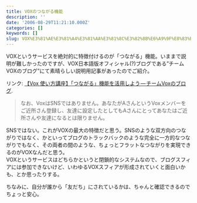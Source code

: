 ```yaml
---
title: VOXのつながる機能
description: ''
date: '2006-08-29T11:21:10.000Z'
categories: []
keywords: []
slug: VOX%E3%81%AE%E3%81%A4%E3%81%AA%E3%81%8C%E3%82%8B%E6%A9%9F%E8%83%BD
---
```

VOXというサービスを絶対的に特徴付けるのが「つながる」機能。いままで説明が難しかったのですが、VOX日本語版オフィシャル(?)ブログである”チームVOXのブログ”にて素晴らしい説明用記事があったのでご紹介。

リンク: [【Vox 使い方講座】「つながる」機能を活用しよう — チームVoxのブログ](http://team-jp.vox.com/library/post/vox-%E4%BD%BF%E3%81%84%E6%96%B9%E8%AC%9B%E5%BA%A7%E3%81%A4%E3%81%AA%E3%81%8C%E3%82%8B%E6%A9%9F%E8%83%BD%E3%82%92%E6%B4%BB%E7%94%A8%E3%81%97%E3%82%88%E3%81%86.html "【Vox 使い方講座】「つながる」機能を活用しよう - チームVoxのブログ").

> なお、VoxはSNSではありません。あなたがAさんというVoxメンバーをご近所さん登録し、友達に設定したとしてもAさんにとってあなたはご近所さんや友達になるとは限りません。

SNSではない。これがVOXの最大の特徴だと思う。SNSのような双方向のつながりではなく、かといってブログのトラックバックのような完全に一方的なつながりでもなく、その両者の間のような、ちょっとフラットなつながりを実現できるのがVOXなんだと思う。  
VOXというサービスはどちらかというと閉鎖的なシステムなので、ブログスフィアには参加できないけど、いわゆるVOXスフィアが形成されていくと面白いかも、とか思ったりする。

ちなみに、自分が誰から「友だち」にされているかは、ちゃんと確認できるのでちょっと安心。